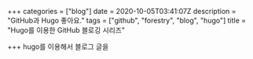 +++
categories = ["blog"]
date = 2020-10-05T03:41:07Z
description = "GitHub과 Hugo 좋아요."
tags = ["github", "forestry", "blog", "hugo"]
title = "Hugo를 이용한 GitHub 블로깅 시리즈"

+++
hugo를 이용해서 블로그 글을 